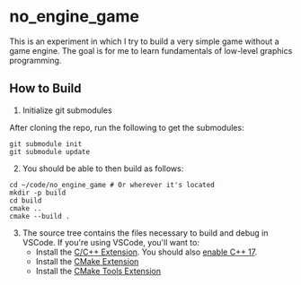 # no_engine_game
This is an experiment in which I try to build a very simple game without a game engine. The goal is for me to learn fundamentals of low-level graphics programming.

## How to Build

1. Initialize git submodules

After cloning the repo, run the following to get the submodules:

```
git submodule init
git submodule update
```

2. You should be able to then build as follows:

```
cd ~/code/no_engine_game # Or wherever it's located
mkdir -p build
cd build
cmake ..
cmake --build .
```

3. The source tree contains the files necessary to build and debug in VSCode. If you're using VSCode, you'll want to:
   * Install the [C/C++ Extension](https://marketplace.visualstudio.com/items?itemName=ms-vscode.cpptools). You should also [enable C++ 17](https://stackoverflow.com/a/66251689).
   * Install the [CMake Extension](https://marketplace.visualstudio.com/items?itemName=twxs.cmake)
   * Install the [CMake Tools Extension](https://marketplace.visualstudio.com/items?itemName=ms-vscode.cmake-tools)
